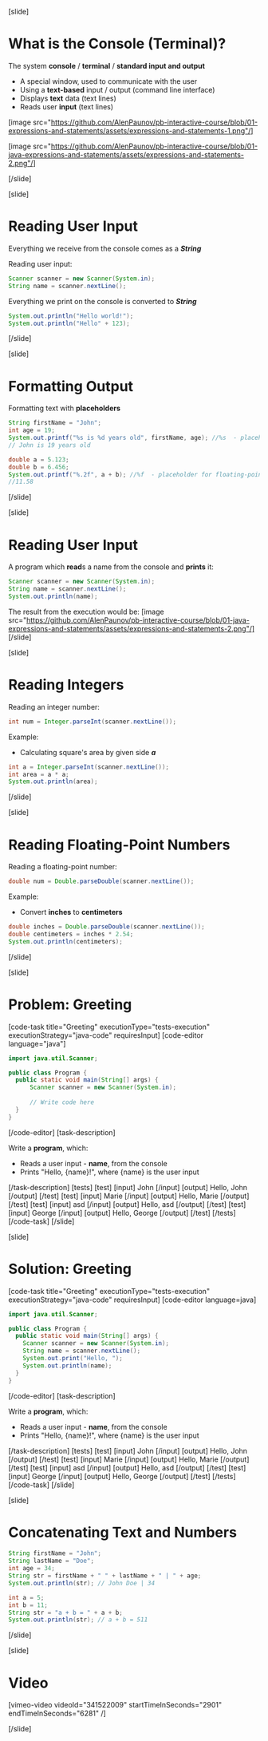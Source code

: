 [slide]
# What is the Console (Terminal)?
The system **console** / **terminal** / **standard input and output**
* A special window, used to communicate with the user
* Using a **text-based** input / output (command line interface)
* Displays **text** data (text lines)
* Reads user **input** (text lines)

[image src="https://github.com/AlenPaunov/pb-interactive-course/blob/01-expressions-and-statements/assets/expressions-and-statements-1.png"/]

[image src="https://github.com/AlenPaunov/pb-interactive-course/blob/01-java-expressions-and-statements/assets/expressions-and-statements-2.png"/]

[/slide]

[slide]
# Reading User Input
Everything we receive from the console comes as a ***String***

Reading user input:
```java
Scanner scanner = new Scanner(System.in);
String name = scanner.nextLine();
```
Everything we print on the console is converted to ***String***
```java
System.out.println("Hello world!");
System.out.println("Hello" + 123);
```
[/slide]

[slide]
# Formatting Output
Formatting text with **placeholders**
```java
String firstName = "John";
int age = 19;
System.out.printf("%s is %d years old", firstName, age); //%s  - placeholder for text, %d  - placeholder for integer
// John is 19 years old
```

```java
double a = 5.123;
double b = 6.456;
System.out.printf("%.2f", a + b); //%f  - placeholder for floating-point number, %.2f - 2 digits after the decimal point
//11.58
```
[/slide]

[slide]
# Reading User Input
A program which **read**s a name from the console and **prints** it:
```java
Scanner scanner = new Scanner(System.in);
String name = scanner.nextLine();
System.out.println(name);
```
The result from the execution would be:
[image src="https://github.com/AlenPaunov/pb-interactive-course/blob/01-java-expressions-and-statements/assets/expressions-and-statements-2.png"/]
[/slide]

[slide]
# Reading Integers
Reading an integer number:
```java
int num = Integer.parseInt(scanner.nextLine());
```
Example: 

* Calculating square's area by given side ***a***
```java
int a = Integer.parseInt(scanner.nextLine());
int area = a * a;
System.out.println(area);
```
[/slide]

[slide]
# Reading Floating-Point Numbers
Reading a floating-point number:
```java
double num = Double.parseDouble(scanner.nextLine());
```
Example: 

* Convert **inches** to **centimeters**
```java
double inches = Double.parseDouble(scanner.nextLine());
double centimeters = inches * 2.54;
System.out.println(centimeters);
```
[/slide]

[slide]
# Problem: Greeting
[code-task title="Greeting" executionType="tests-execution" executionStrategy="java-code" requiresInput]
[code-editor language="java"]
```java
import java.util.Scanner;

public class Program {
  public static void main(String[] args) {
      Scanner scanner = new Scanner(System.in);
      
      // Write code here
  }
}
```
[/code-editor]
[task-description]

Write a **program**, which:
* Reads a user input - **name**, from the console
* Prints "Hello, \{name\}!", where \{name\} is the user input

[/task-description]
[tests]
[test]
[input]
John
[/input]
[output]
Hello, John
[/output]
[/test]
[test]
[input]
Marie
[/input]
[output]
Hello, Marie
[/output]
[/test]
[test]
[input]
asd
[/input]
[output]
Hello, asd
[/output]
[/test]
[test]
[input]
George
[/input]
[output]
Hello, George
[/output]
[/test]
[/tests]
[/code-task]
[/slide]

[slide]
# Solution: Greeting
[code-task title="Greeting" executionType="tests-execution" executionStrategy="java-code" requiresInput]
[code-editor language=java]
```java
import java.util.Scanner;

public class Program {
  public static void main(String[] args) {
    Scanner scanner = new Scanner(System.in);
    String name = scanner.nextLine();
    System.out.print("Hello, ");
    System.out.println(name);
  }
}
```
[/code-editor]
[task-description]

Write a **program**, which:
* Reads a user input - **name**, from the console
* Prints "Hello, \{name\}!", where \{name\} is the user input

[/task-description]
[tests]
[test]
[input]
John
[/input]
[output]
Hello, John
[/output]
[/test]
[test]
[input]
Marie
[/input]
[output]
Hello, Marie
[/output]
[/test]
[test]
[input]
asd
[/input]
[output]
Hello, asd
[/output]
[/test]
[test]
[input]
George
[/input]
[output]
Hello, George
[/output]
[/test]
[/tests]
[/code-task]
[/slide]

[slide]
# Concatenating Text and Numbers
```java
String firstName = "John";
String lastName = "Doe";
int age = 34;
String str = firstName + " " + lastName + " | " + age;
System.out.println(str); // John Doe | 34

```

```java
int a = 5;
int b = 11;
String str = "a + b = " + a + b;
System.out.println(str); // a + b = 511
```
[/slide]

[slide]
# Video

[vimeo-video videoId="341522009" startTimeInSeconds="2901" endTimeInSeconds="6281" /]

[/slide]